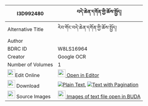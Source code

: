 |I3D992480|བདེ་ཆེན་དགོན་གྱི་ཆོས་སྤྱོད། 
| --- | --- 
|Alternative Title |རེབ་གོང་བདེ་ཆེན་དགོན་གྱི་ཆོས་སྤྱོད།
|Author | 
|BDRC ID | W8LS16964
|Creator | Google OCR
|Number of Volumes| 1
|<img width="25" src="https://img.icons8.com/color/25/000000/edit-property.png">Edit Online| [<img width="25" src="https://avatars.githubusercontent.com/u/45091458?s=200&v=4"> Open in Editor](http://editor.openpecha.org/I3D992480)
|<img width="25" src="https://img.icons8.com/fluent/48/000000/download-2.png"/>  Download | [![](https://img.icons8.com/color/20/000000/txt.png)Plain Text](https://github.com/Openpecha/I3D992480/releases/download/v1/dechen_gon_gyi_chocho_plain_I3D992480.zip), [![](https://img.icons8.com/color/20/000000/txt.png)Text with Pagination](https://github.com/Openpecha/I3D992480/releases/download/v1/dechen_gon_gyi_chocho_pages_I3D992480.zip)
|<img width="25" src="https://img.icons8.com/plasticine/100/000000/pictures-folder.png"/>  Source Images | [<img width="25" src="https://library.bdrc.io/icons/BUDA-small.svg"> Images of text file open in BUDA](https://library.bdrc.io/show/bdr:W8LS16964)